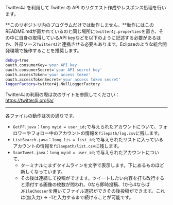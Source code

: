 Twitter4J を利用して Twitter の API のリクエスト作成やレスポンス処理を行います。

**このリポジトリ内のプログラムだけでは動作しません。**動作にはこのREADME.mdが置かれているのと同じ場所に`twitter4j.properties`を置き、その中に自身の取得しているAPI keyなどを以下のように記述する必要があるほか、外部ソース`Twitter4J`と連携させる必要もあります。Eclipseのような統合開発環境で操作することを推奨します。

```bash
debug=true
oauth.consumerKey='your API key'
oauth.consumerSecret='your API secret key'
oauth.accessToken='your access token'
oauth.accessTokenSecret='your access token secret'
loggerFactory=twitter4j.NullLoggerFactory
```

Twitter4Jの利用の際は次のサイトを参照してください：https://twitter4j.org/ja/

---

各ファイルの動作は次の通りです。

- `GetFF.java`：`long myid = user_id;`で与えられたアカウントについて、フォロワーやフォロー中のアカウントの情報を`filepath/log.csv`に残します。
- `ListSearch.java`：`long lis = list_id;`で与えられたリストに入っているアカウントの情報を`filaepath/list.csv`に残します。
- `ScanTweet.java`：`long myid = user_id;`で与えられたアカウントについて、
  - ターミナルにまずタイムラインを文字で表示します。下にあるものほど新しくなっています。
  - その後は連続して投稿ができます。ツイートしたい内容を打ち改行すると添付する画像の枚数が問われ、0なら即時投稿、1から4ならば`JFileChooser`を用いてファイル選択ができその後投稿ができます。これは(無入力) → -1と入力するまで続けることが可能です。

